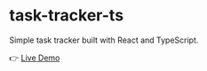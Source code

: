 # task-tracker-ts

Simple task tracker built with React and TypeScript.

👉 [Live Demo](https://dima-sheiko.github.io/task-tracker-ts/)
